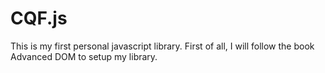 # CQF.js
This is my first personal javascript library.
First of all, I will follow the book Advanced DOM to setup my library.

